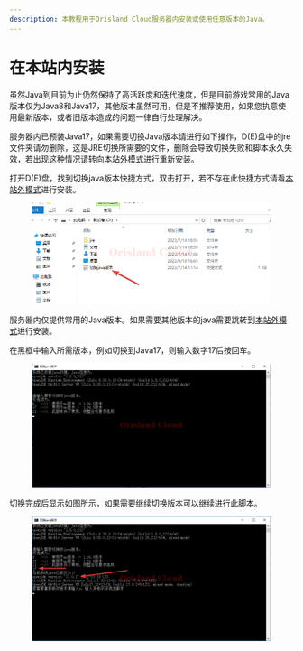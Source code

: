 ```yaml
---
description: 本教程用于Orisland Cloud服务器内安装或使用任意版本的Java。
---
```


# 在本站内安装

虽然Java到目前为止仍然保持了高活跃度和迭代速度，但是目前游戏常用的Java版本仅为Java8和Java17，其他版本虽然可用，但是不推荐使用，如果您执意使用最新版本，或者旧版本造成的问题一律自行处理解决。

服务器内已预装Java17，如果需要切换Java版本请进行如下操作，D(E)盘中的jre文件夹请勿删除，这是JRE切换所需要的文件，删除会导致切换失败和脚本永久失效，若出现这种情况请转向[本站外模式](zai-ben-zhan-wai-an-zhuang.md)进行重新安装。

打开D(E)盘，找到切换java版本快捷方式，双击打开，若不存在此快捷方式请看[本站外模式](zai-ben-zhan-wai-an-zhuang.md)进行安装。

<figure><img src="../../.gitbook/assets/mstsc_XWM9l91cDM.png" alt=""><figcaption></figcaption></figure>

服务器内仅提供常用的Java版本。如果需要其他版本的java需要跳转到[本站外模式](zai-ben-zhan-wai-an-zhuang.md)进行安装。

在黑框中输入所需版本，例如切换到Java17，则输入数字17后按回车。

<figure><img src="../../.gitbook/assets/mstsc_hxQtRX0QZ1.png" alt=""><figcaption></figcaption></figure>

切换完成后显示如图所示，如果需要继续切换版本可以继续进行此脚本。

<figure><img src="../../.gitbook/assets/mstsc_msZRnwsQLe.png" alt=""><figcaption></figcaption></figure>
